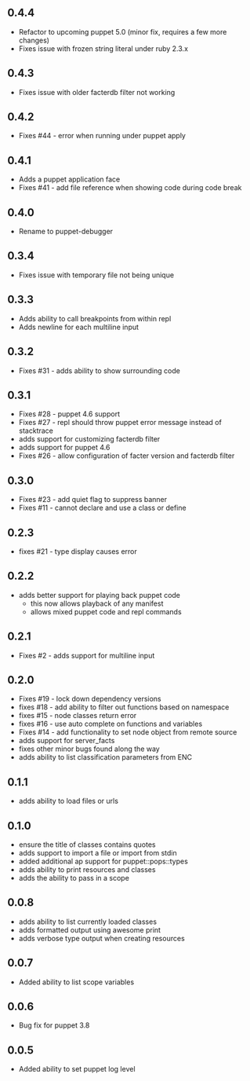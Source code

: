 ## 0.4.4
  * Refactor to upcoming puppet 5.0  (minor fix, requires a few more changes)
  * Fixes issue with frozen string literal under ruby 2.3.x
## 0.4.3
  * Fixes issue with older facterdb filter not working
## 0.4.2
  * Fixes #44 - error when running under puppet apply
## 0.4.1
  * Adds a puppet application face
  * Fixes #41 - add file reference when showing code during code break
## 0.4.0
  * Rename to puppet-debugger
## 0.3.4
  * Fixes issue with temporary file not being unique
## 0.3.3
  * Adds ability to call breakpoints from within repl
  * Adds newline for each multiline input
## 0.3.2
  * Fixes #31 - adds ability to show surrounding code
## 0.3.1
  * Fixes #28 - puppet 4.6 support
  * Fixes #27 - repl should throw puppet error message instead of stacktrace
  * adds support for customizing facterdb filter
  * adds support for puppet 4.6
  * Fixes #26 - allow configuration of facter version and facterdb filter

## 0.3.0
  * Fixes #23 - add quiet flag to suppress banner
  * Fixes #11 - cannot declare and use a class or define
## 0.2.3
  * fixes #21 - type display causes error
## 0.2.2
  * adds better support for playing back puppet code
    * this now allows playback of any manifest
    * allows mixed puppet code and repl commands
## 0.2.1
  * Fixes #2 - adds support for multiline input

## 0.2.0
  * Fixes #19 - lock down dependency versions
  * fixes #18 - add ability to filter out functions based on namespace
  * fixes #15 - node classes return error
  * fixes #16 - use auto complete on functions and variables
  * Fixes #14 - add functionality to set node object from remote source
  * adds support for server_facts
  * fixes other minor bugs found along the way
  * adds ability to list classification parameters from ENC

## 0.1.1
  * adds ability to load files or urls

## 0.1.0
  * ensure the title of classes contains quotes
  * adds support to import a file or import from stdin
  * added additional ap support for puppet::pops::types
  * adds ability to print resources and classes
  * adds the ability to pass in a scope

## 0.0.8
  * adds ability to list currently loaded classes
  * adds formatted output using awesome print
  * adds verbose type output when creating resources

## 0.0.7
  * Added ability to list scope variables

## 0.0.6
  * Bug fix for puppet 3.8   

## 0.0.5
  * Added ability to set puppet log level  
